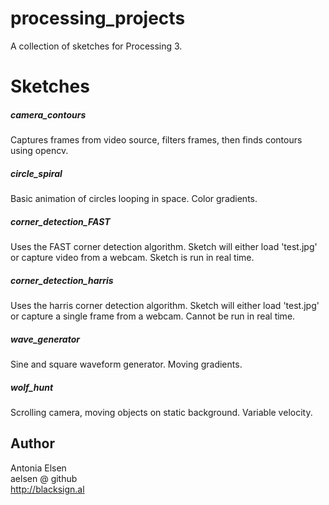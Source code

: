 # processing_projects
A collection of sketches for Processing 3.

# Sketches

##### camera_contours
Captures frames from video source, filters frames, then finds contours using opencv.

##### circle_spiral
Basic animation of circles looping in space. Color gradients.

##### corner_detection_FAST
Uses the FAST corner detection algorithm. Sketch will either load 'test.jpg' or capture video from a webcam. Sketch is run in real time.

##### corner_detection_harris
Uses the harris corner detection algorithm. Sketch will either load 'test.jpg' or capture a single frame from a webcam. Cannot be run in real time.

##### wave_generator
Sine and square waveform generator. Moving gradients.

##### wolf_hunt
Scrolling camera, moving objects on static background. Variable velocity.



## Author
Antonia Elsen  
aelsen @ github  
http://blacksign.al
